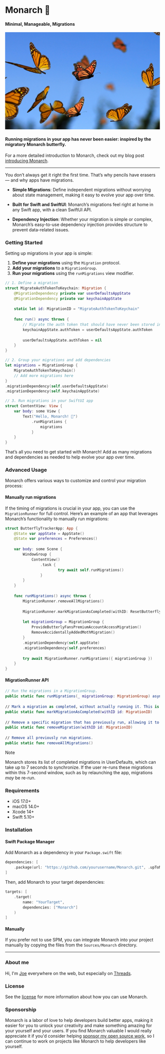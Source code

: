 # Monarch 🦋

#### Minimal, Manageable, Migrations

![Photo of many Monarch butterflies](Images/monarch.jpg)

#### Running migrations in your app has never been easier: inspired by the migratory Monarch butterfly.

For a more detailed introduction to Monarch, check out my blog post [introducing Monarch](https://build.ms/2024/10/23/minimal-manageable-migrations-with-monarch).

---

You don’t always get it right the first time. That’s why pencils have erasers — and why apps have migrations.

- **Simple Migrations**: Define independent migrations without worrying about state management, making it easy to evolve your app over time.

- **Built for Swift and SwiftUI**: Monarch’s migrations feel right at home in any Swift app, with a clean SwiftUI API.

- **Dependency Injection**: Whether your migration is simple or complex, Monarch’s easy-to-use dependency injection provides structure to prevent data-related issues.

### Getting Started

Setting up migrations in your app is simple:

1. **Define your migrations** using the `Migration` protocol.
2. **Add your migrations** to a `MigrationGroup`.
3. **Run your migrations** using the `runMigrations` view modifier.

```swift
// 1. Define a migration
struct MigrateAuthTokenToKeychain: Migration {
    @MigrationDependency private var userDefaultsAppState
    @MigrationDependency private var keychainAppState

    static let id: MigrationID = "MigrateAuthTokenToKeychain"

    func run() async throws {
        // Migrate the auth token that should have never been stored in UserDefaults over to the Keychain 😱
        keychainAppState.authToken = userDefaultsAppState.authToken

        userDefaultsAppState.authToken = nil
    }
}
```

```swift
// 2. Group your migrations and add dependencies
let migrations = MigrationGroup {
    MigrateAuthTokenToKeychain()
    // Add more migrations here
}
.migrationDependency(self.userDefaultsAppState)
.migrationDependency(self.keychainAppState)
```

```swift
// 3. Run migrations in your SwiftUI app
struct ContentView: View {
    var body: some View {
        Text("Hello, Monarch! 🦋")
            .runMigrations {
                migrations
            }
    }
}
```

That’s all you need to get started with Monarch! Add as many migrations and dependencies as needed to help evolve your app over time.

### Advanced Usage

Monarch offers various ways to customize and control your migration process:

#### Manually run migrations

If the timing of migrations is crucial in your app, you can use the `MigrationRunner` for full control. Here’s an example of an app that leverages Monarch’s functionality to manually run migrations:

```swift
struct ButterflyTrackerApp: App {
    @State var appState = AppState()
    @State var preferences = Preferences()
    
    var body: some Scene {
        WindowGroup {
            ContentView()
                .task { 
						try await self.runMigrations()
                }
        }
    }
    
	func runMigrations() async throws {
        MigrationRunner.removeAllMigrations()

        MigrationRunner.markMigrationAsCompleted(withID: ResetButterflyListMigration.id)
        
        let migrationGroup = MigrationGroup {
            ProvideButterlyFansPremiumAccountAccessMigration()
            RemoveAccidentallyAddedMothMigration()
        }
        .migrationDependency(self.appState)
        .migrationDependency(self.preferences)

        try await MigrationRunner.runMigrations({ migrationGroup })
    }
}
```

#### MigrationRunner API

```swift
// Run the migrations in a MigrationGroup.
public static func runMigrations(_ migrationGroup: MigrationGroup) async throws

// Mark a migration as completed, without actually running it. This is useful when transitioning to Monarch from another migration system.
public static func markMigrationAsCompleted(withID id: MigrationID)

// Remove a specific migration that has previously run, allowing it to be re-run.
public static func removeMigration(withID id: MigrationID)

// Remove all previously run migrations.
public static func removeAllMigrations()
```

> [!NOTE]
> Monarch stores its list of completed migrations in UserDefaults, which can take up to 7 seconds to synchronize. If the user re-runs these migrations within this 7-second window, such as by relaunching the app, migrations *may* be re-run.


### Requirements

- iOS 17.0+
- macOS 14.0+
- Xcode 14+
- Swift 5.10+

### Installation

#### Swift Package Manager

Add Monarch as a dependency in your `Package.swift` file:

```swift
dependencies: [
    .package(url: "https://github.com/yourusername/Monarch.git", .upToNextMajor(from: "1.0.0"))
]
```

Then, add Monarch to your target dependencies:

```swift
targets: [
    .target(
        name: "YourTarget",
        dependencies: ["Monarch"]
    )
]
```

#### Manually

If you prefer not to use SPM, you can integrate Monarch into your project manually by copying the files from the `Sources/Monarch` directory.

---

### About me

Hi, I'm [Joe](http://fabisevi.ch) everywhere on the web, but especially on [Threads](https://threads.net/@mergesort).

### License

See the [license](LICENSE) for more information about how you can use Monarch.

### Sponsorship

Monarch is a labor of love to help developers build better apps, making it easier for you to unlock your creativity and make something amazing for your yourself and your users. If you find Monarch valuable I would really appreciate it if you'd consider helping [sponsor my open source work](https://github.com/sponsors/mergesort), so I can continue to work on projects like Monarch to help developers like yourself.
